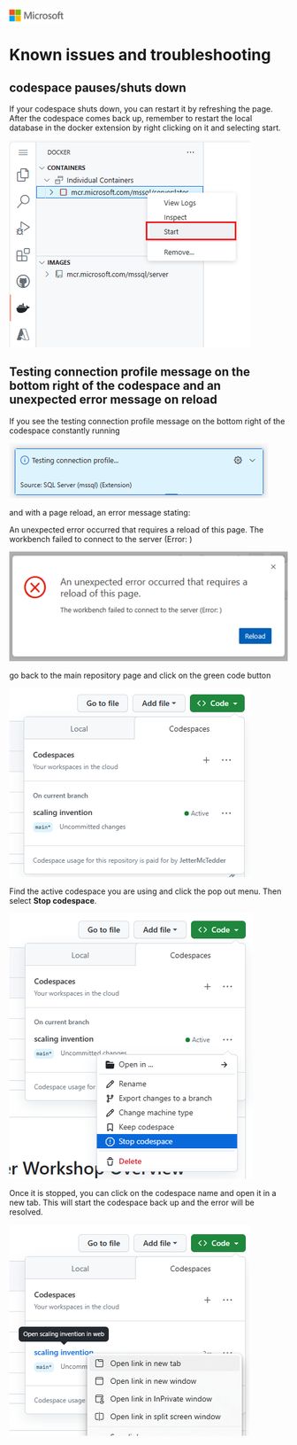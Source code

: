 ![A picture of the Microsoft Logo](./media/graphics/microsoftlogo.png)

# Known issues and troubleshooting

## codespace pauses/shuts down

If your codespace shuts down, you can restart it by refreshing the page. After the codespace comes back up, remember to restart the local database in the docker extension by right clicking on it and selecting start.

![A picture of restarting the database using the docker extension in codespace](./media/cht/trouble1.png)

## Testing connection profile message on the bottom right of the codespace and an unexpected error message on reload

If you see the testing connection profile message on the bottom right of the codespace constantly running 

![A picture of the testing connection profile message on the bottom right of the codespace](./media/cht/trouble2.png)

and with a page reload, an error message stating:

An unexpected error occurred that requires a reload of this page.
The workbench failed to connect to the server (Error: )

![A picture of an error message stating a reload of the page is required](./media/cht/trouble3.png)

go back to the main repository page and click on the green code button

![A picture of clicking on the green code button on the main repository page](./media/cht/trouble4.png)

Find the active codespace you are using and click the pop out menu. Then select **Stop codespace**.

![A picture of clicking the pop out menu next to the active code space then selecting Stop codespace](./media/cht/trouble5.png)

Once it is stopped, you can click on the codespace name and open it in a new tab. This will start the codespace back up and the error will be resolved.

![A picture of clicking on the codespace name and opening it in a new tab](./media/cht/trouble6.png)
